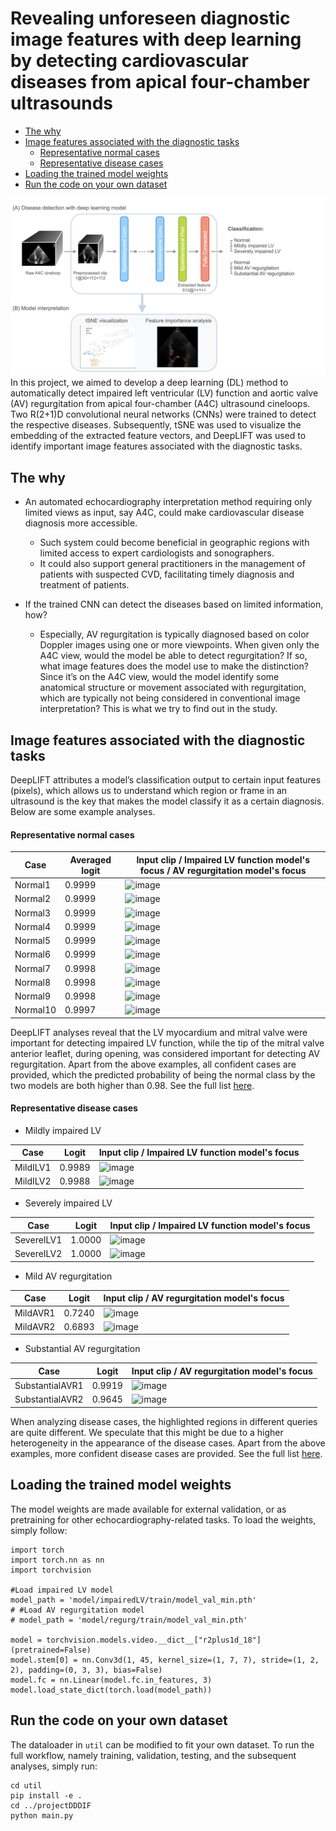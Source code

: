 # Revealing unforeseen diagnostic image features with deep learning by detecting cardiovascular diseases from apical four-chamber ultrasounds

- [The why](#The-why)
- [Image features associated with the diagnostic tasks](#Image-features-associated-with-the-diagnostic-tasks)
  - [Representative normal cases](#Representative-normal-cases)
  - [Representative disease cases](#Representative-disease-cases)
- [Loading the trained model weights](#Loading-the-trained-model-weights)
- [Run the code on your own dataset](#Run-the-code-on-your-own-dataset)

![image](projectDDDIF/Fig1.png)
In this project, we aimed to develop a deep learning (DL) method to automatically detect impaired left ventricular (LV) function and aortic valve (AV) regurgitation from apical four-chamber (A4C) ultrasound cineloops. Two R(2+1)D convolutional neural networks (CNNs) were trained to detect the respective diseases. Subsequently, tSNE was used to visualize the embedding of the extracted feature vectors, and DeepLIFT was used to identify important image features associated with the diagnostic tasks. 


## The why
* An automated echocardiography interpretation method requiring only limited views as input, say A4C, could make cardiovascular disease diagnosis more accessible.
  * Such system could become beneficial in geographic regions with limited access to expert cardiologists and sonographers. 
  * It could also support general practitioners in the management of patients with suspected CVD, facilitating timely diagnosis and treatment of patients. 

* If the trained CNN can detect the diseases based on limited information, how?
  * Especially, AV regurgitation is typically diagnosed based on color Doppler images using one or more viewpoints. When given only the A4C view, would the model be able to detect regurgitation? If so, what image features does the model use to make the distinction? Since it’s on the A4C view, would the model identify some anatomical structure or movement associated with regurgitation, which are typically not being considered in conventional image interpretation? This is what we try to find out in the study.


## Image features associated with the diagnostic tasks
DeepLIFT attributes a model’s classification output to certain input features (pixels), which allows us to understand which region or frame in an ultrasound is the key that makes the model classify it as a certain diagnosis. Below are some example analyses.

#### Representative normal cases

Case | Averaged logit | Input clip  /  Impaired LV function model's focus  /  AV regurgitation model's focus
----|----|----
Normal1 | 0.9999 | ![image](projectDDDIF/model/DeepLIFT_confident/normal_cases/Normal1_logit0.9999.gif)
Normal2 | 0.9999 | ![image](projectDDDIF/model/DeepLIFT_confident/normal_cases/Normal2_logit0.9999.gif)
Normal3 | 0.9999 | ![image](projectDDDIF/model/DeepLIFT_confident/normal_cases/Normal3_logit0.9999.gif)
Normal4 | 0.9999 | ![image](projectDDDIF/model/DeepLIFT_confident/normal_cases/Normal4_logit0.9999.gif)
Normal5 | 0.9999 | ![image](projectDDDIF/model/DeepLIFT_confident/normal_cases/Normal5_logit0.9999.gif)
Normal6 | 0.9999 | ![image](projectDDDIF/model/DeepLIFT_confident/normal_cases/Normal6_logit0.9999.gif)
Normal7 | 0.9998 | ![image](projectDDDIF/model/DeepLIFT_confident/normal_cases/Normal7_logit0.9998.gif)
Normal8 | 0.9998 | ![image](projectDDDIF/model/DeepLIFT_confident/normal_cases/Normal8_logit0.9998.gif)
Normal9 | 0.9998 | ![image](projectDDDIF/model/DeepLIFT_confident/normal_cases/Normal9_logit0.9998.gif)
Normal10 | 0.9997 | ![image](projectDDDIF/model/DeepLIFT_confident/normal_cases/Normal10_logit0.9997.gif)

DeepLIFT analyses reveal that the LV myocardium and mitral valve were important for detecting impaired LV function, while the tip of the mitral valve anterior leaflet, during opening, was considered important for detecting AV regurgitation.
Apart from the above examples, all confident cases are provided, which the predicted probability of being the normal class by the two models are both higher than 0.98. See the full list [here](projectDDDIF/model/DeepLIFT_confident/normal_cases).

#### Representative disease cases
* Mildly impaired LV

Case | Logit | Input clip  /  Impaired LV function model's focus
----|----|----
MildILV1 | 0.9989 | ![image](projectDDDIF/model/DeepLIFT_confident/disease_cases/MildILV1_logit0.9989.gif)
MildILV2 | 0.9988 | ![image](projectDDDIF/model/DeepLIFT_confident/disease_cases/MildILV2_logit0.9988.gif)

* Severely impaired LV

Case | Logit | Input clip  /  Impaired LV function model's focus
----|----|----
SevereILV1 | 1.0000 | ![image](projectDDDIF/model/DeepLIFT_confident/disease_cases/SevereILV1_logit1.0000.gif)
SevereILV2 | 1.0000 | ![image](projectDDDIF/model/DeepLIFT_confident/disease_cases/SevereILV2_logit1.0000.gif)

* Mild AV regurgitation

Case | Logit | Input clip  /  AV regurgitation model's focus
----|----|----
MildAVR1 | 0.7240 | ![image](projectDDDIF/model/DeepLIFT_confident/disease_cases/MildAVR1_logit0.7240.gif)
MildAVR2 | 0.6893 | ![image](projectDDDIF/model/DeepLIFT_confident/disease_cases/MildAVR2_logit0.6893.gif)

* Substantial AV regurgitation

Case | Logit | Input clip  /  AV regurgitation model's focus
----|----|----
SubstantialAVR1 | 0.9919 | ![image](projectDDDIF/model/DeepLIFT_confident/disease_cases/SubstantialAVR1_logit0.9919.gif)
SubstantialAVR2 | 0.9645 | ![image](projectDDDIF/model/DeepLIFT_confident/disease_cases/SubstantialAVR2_logit0.9645.gif)

When analyzing disease cases, the highlighted regions in different queries are quite different. We speculate that this might be due to a higher heterogeneity in the appearance of the disease cases.
Apart from the above examples, more confident disease cases are provided. See the full list [here](projectDDDIF/model/DeepLIFT_confident/disease_cases).


## Loading the trained model weights
The model weights are made available for external validation, or as pretraining for other echocardiography-related tasks. To load the weights, simply follow:
```
import torch
import torch.nn as nn
import torchvision

#Load impaired LV model
model_path = 'model/impairedLV/train/model_val_min.pth'
# #Load AV regurgitation model
# model_path = 'model/regurg/train/model_val_min.pth'

model = torchvision.models.video.__dict__["r2plus1d_18"](pretrained=False)
model.stem[0] = nn.Conv3d(1, 45, kernel_size=(1, 7, 7), stride=(1, 2, 2), padding=(0, 3, 3), bias=False)
model.fc = nn.Linear(model.fc.in_features, 3)
model.load_state_dict(torch.load(model_path))
```

## Run the code on your own dataset
The dataloader in `util` can be modified to fit your own dataset. To run the full workflow, namely training, validation, testing, and the subsequent analyses, simply run:
```
cd util
pip install -e .
cd ../projectDDDIF
python main.py
```